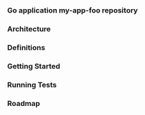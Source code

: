 ### Go application my-app-foo repository


### Architecture

### Definitions

### Getting Started

### Running Tests

### Roadmap

